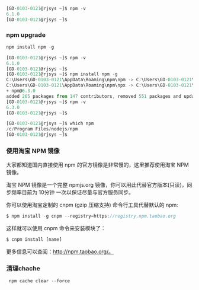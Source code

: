 ```js
[GD-0103-0121@rjsys ~]$ npm -v
6.1.0
[GD-0103-0121@rjsys ~]$
```
### npm upgrade
```js
npm install npm -g

[GD-0103-0121@rjsys ~]$ npm -v
6.1.0
[GD-0103-0121@rjsys ~]$
[GD-0103-0121@rjsys ~]$ npm install npm -g
C:\Users\GD-0103-0121\AppData\Roaming\npm\npm -> C:\Users\GD-0103-0121\AppData\Roaming\npm\node_modules\npm\bin\npm-cli.js
C:\Users\GD-0103-0121\AppData\Roaming\npm\npx -> C:\Users\GD-0103-0121\AppData\Roaming\npm\node_modules\npm\bin\npx-cli.js
+ npm@6.3.0
added 265 packages from 147 contributors, removed 551 packages and updated 16 packages in 86.32s
[GD-0103-0121@rjsys ~]$ npm -v
6.3.0
[GD-0103-0121@rjsys ~]$

```
```js
[GD-0103-0121@rjsys ~]$ which npm
/c/Program Files/nodejs/npm
[GD-0103-0121@rjsys ~]$
```

### 使用淘宝 NPM 镜像
大家都知道国内直接使用 npm 的官方镜像是非常慢的，这里推荐使用淘宝 NPM 镜像。

淘宝 NPM 镜像是一个完整 npmjs.org 镜像，你可以用此代替官方版本(只读)，同步频率目前为 10分钟 一次以保证尽量与官方服务同步。

你可以使用淘宝定制的 cnpm (gzip 压缩支持) 命令行工具代替默认的 npm:
```js
$ npm install -g cnpm --registry=https://registry.npm.taobao.org
```
这样就可以使用 cnpm 命令来安装模块了：
```js
$ cnpm install [name]
```
更多信息可以查阅：http://npm.taobao.org/。

### 清理chache
```js
 npm cache clear --force
 
```


